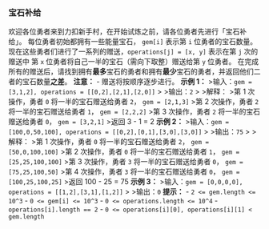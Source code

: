 ### 宝石补给 ###
欢迎各位勇者来到力扣新手村，在开始试炼之前，请各位勇者先进行「宝石补给」。 每位勇者初始都拥有一些能量宝石， `gem[i]` 表示第 `i` 位勇者的宝石数量。现在这些勇者们进行了一系列的赠送，`operations[j] = [x, y]` 表示在第 `j` 次的赠送中 第 `x` 位勇者将自己一半的宝石（需向下取整）赠送给第 `y` 位勇者。 在完成所有的赠送后，请找到拥有**最多**宝石的勇者和拥有**最少**宝石的勇者，并返回他们二者的宝石数量**之差**。 **注意：** - 赠送将按顺序逐步进行。 **示例 1：** >输入：`gem = [3,1,2], operations = [[0,2],[2,1],[2,0]]` > >输出：`2` > >解释： >第 1 次操作，勇者 `0` 将一半的宝石赠送给勇者 `2`， `gem = [2,1,3]` >第 2 次操作，勇者 `2` 将一半的宝石赠送给勇者 `1`， `gem = [2,2,2]` >第 3 次操作，勇者 `2` 将一半的宝石赠送给勇者 `0`， `gem = [3,2,1]` >返回 3 - 1 = 2 **示例 2：** >输入：`gem = [100,0,50,100], operations = [[0,2],[0,1],[3,0],[3,0]]` > >输出：`75` > >解释： >第 1 次操作，勇者 `0` 将一半的宝石赠送给勇者 `2`， `gem = [50,0,100,100]` >第 2 次操作，勇者 `0` 将一半的宝石赠送给勇者 `1`， `gem = [25,25,100,100]` >第 3 次操作，勇者 `3` 将一半的宝石赠送给勇者 `0`， `gem = [75,25,100,50]` >第 4 次操作，勇者 `3` 将一半的宝石赠送给勇者 `0`， `gem = [100,25,100,25]` >返回 100 - 25 = 75 **示例 3：** >输入：`gem = [0,0,0,0], operations = [[1,2],[3,1],[1,2]]` > >输出：`0` **提示：** - `2 <= gem.length <= 10^3` - `0 <= gem[i] <= 10^3` - `0 <= operations.length <= 10^4` - `operations[i].length == 2` - `0 <= operations[i][0], operations[i][1] < gem.length`
